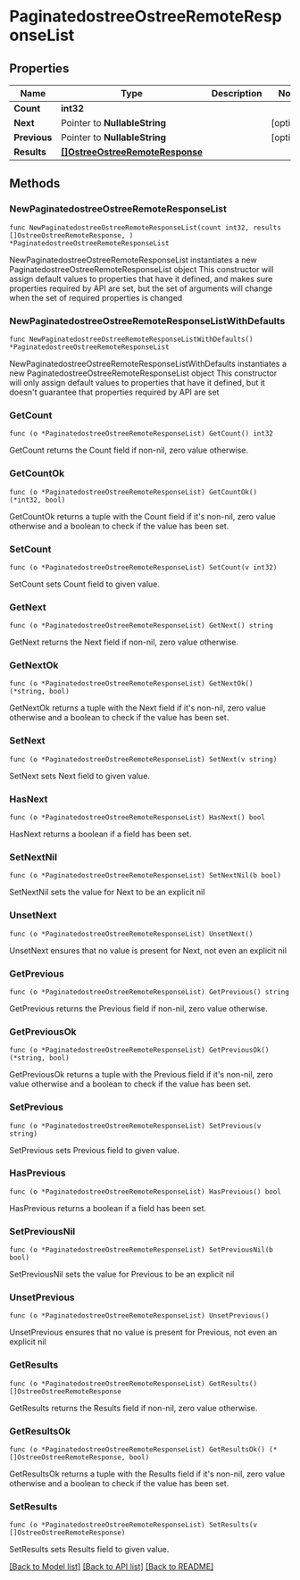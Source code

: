 # PaginatedostreeOstreeRemoteResponseList

## Properties

Name | Type | Description | Notes
------------ | ------------- | ------------- | -------------
**Count** | **int32** |  | 
**Next** | Pointer to **NullableString** |  | [optional] 
**Previous** | Pointer to **NullableString** |  | [optional] 
**Results** | [**[]OstreeOstreeRemoteResponse**](OstreeOstreeRemoteResponse.md) |  | 

## Methods

### NewPaginatedostreeOstreeRemoteResponseList

`func NewPaginatedostreeOstreeRemoteResponseList(count int32, results []OstreeOstreeRemoteResponse, ) *PaginatedostreeOstreeRemoteResponseList`

NewPaginatedostreeOstreeRemoteResponseList instantiates a new PaginatedostreeOstreeRemoteResponseList object
This constructor will assign default values to properties that have it defined,
and makes sure properties required by API are set, but the set of arguments
will change when the set of required properties is changed

### NewPaginatedostreeOstreeRemoteResponseListWithDefaults

`func NewPaginatedostreeOstreeRemoteResponseListWithDefaults() *PaginatedostreeOstreeRemoteResponseList`

NewPaginatedostreeOstreeRemoteResponseListWithDefaults instantiates a new PaginatedostreeOstreeRemoteResponseList object
This constructor will only assign default values to properties that have it defined,
but it doesn't guarantee that properties required by API are set

### GetCount

`func (o *PaginatedostreeOstreeRemoteResponseList) GetCount() int32`

GetCount returns the Count field if non-nil, zero value otherwise.

### GetCountOk

`func (o *PaginatedostreeOstreeRemoteResponseList) GetCountOk() (*int32, bool)`

GetCountOk returns a tuple with the Count field if it's non-nil, zero value otherwise
and a boolean to check if the value has been set.

### SetCount

`func (o *PaginatedostreeOstreeRemoteResponseList) SetCount(v int32)`

SetCount sets Count field to given value.


### GetNext

`func (o *PaginatedostreeOstreeRemoteResponseList) GetNext() string`

GetNext returns the Next field if non-nil, zero value otherwise.

### GetNextOk

`func (o *PaginatedostreeOstreeRemoteResponseList) GetNextOk() (*string, bool)`

GetNextOk returns a tuple with the Next field if it's non-nil, zero value otherwise
and a boolean to check if the value has been set.

### SetNext

`func (o *PaginatedostreeOstreeRemoteResponseList) SetNext(v string)`

SetNext sets Next field to given value.

### HasNext

`func (o *PaginatedostreeOstreeRemoteResponseList) HasNext() bool`

HasNext returns a boolean if a field has been set.

### SetNextNil

`func (o *PaginatedostreeOstreeRemoteResponseList) SetNextNil(b bool)`

 SetNextNil sets the value for Next to be an explicit nil

### UnsetNext
`func (o *PaginatedostreeOstreeRemoteResponseList) UnsetNext()`

UnsetNext ensures that no value is present for Next, not even an explicit nil
### GetPrevious

`func (o *PaginatedostreeOstreeRemoteResponseList) GetPrevious() string`

GetPrevious returns the Previous field if non-nil, zero value otherwise.

### GetPreviousOk

`func (o *PaginatedostreeOstreeRemoteResponseList) GetPreviousOk() (*string, bool)`

GetPreviousOk returns a tuple with the Previous field if it's non-nil, zero value otherwise
and a boolean to check if the value has been set.

### SetPrevious

`func (o *PaginatedostreeOstreeRemoteResponseList) SetPrevious(v string)`

SetPrevious sets Previous field to given value.

### HasPrevious

`func (o *PaginatedostreeOstreeRemoteResponseList) HasPrevious() bool`

HasPrevious returns a boolean if a field has been set.

### SetPreviousNil

`func (o *PaginatedostreeOstreeRemoteResponseList) SetPreviousNil(b bool)`

 SetPreviousNil sets the value for Previous to be an explicit nil

### UnsetPrevious
`func (o *PaginatedostreeOstreeRemoteResponseList) UnsetPrevious()`

UnsetPrevious ensures that no value is present for Previous, not even an explicit nil
### GetResults

`func (o *PaginatedostreeOstreeRemoteResponseList) GetResults() []OstreeOstreeRemoteResponse`

GetResults returns the Results field if non-nil, zero value otherwise.

### GetResultsOk

`func (o *PaginatedostreeOstreeRemoteResponseList) GetResultsOk() (*[]OstreeOstreeRemoteResponse, bool)`

GetResultsOk returns a tuple with the Results field if it's non-nil, zero value otherwise
and a boolean to check if the value has been set.

### SetResults

`func (o *PaginatedostreeOstreeRemoteResponseList) SetResults(v []OstreeOstreeRemoteResponse)`

SetResults sets Results field to given value.



[[Back to Model list]](../README.md#documentation-for-models) [[Back to API list]](../README.md#documentation-for-api-endpoints) [[Back to README]](../README.md)


